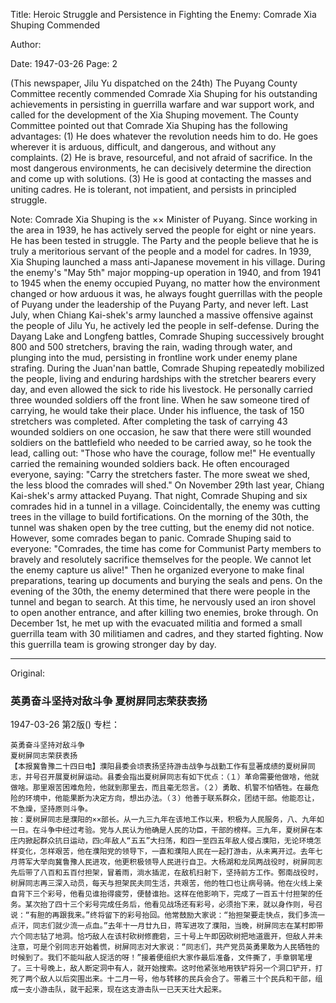 Title: Heroic Struggle and Persistence in Fighting the Enemy: Comrade Xia Shuping Commended

Author:

Date: 1947-03-26
Page: 2

(This newspaper, Jilu Yu dispatched on the 24th) The Puyang County Committee recently commended Comrade Xia Shuping for his outstanding achievements in persisting in guerrilla warfare and war support work, and called for the development of the Xia Shuping movement. The County Committee pointed out that Comrade Xia Shuping has the following advantages: (1) He does whatever the revolution needs him to do. He goes wherever it is arduous, difficult, and dangerous, and without any complaints. (2) He is brave, resourceful, and not afraid of sacrifice. In the most dangerous environments, he can decisively determine the direction and come up with solutions. (3) He is good at contacting the masses and uniting cadres. He is tolerant, not impatient, and persists in principled struggle.

Note: Comrade Xia Shuping is the ×× Minister of Puyang. Since working in the area in 1939, he has actively served the people for eight or nine years. He has been tested in struggle. The Party and the people believe that he is truly a meritorious servant of the people and a model for cadres. In 1939, Xia Shuping launched a mass anti-Japanese movement in his village. During the enemy's "May 5th" major mopping-up operation in 1940, and from 1941 to 1945 when the enemy occupied Puyang, no matter how the environment changed or how arduous it was, he always fought guerrillas with the people of Puyang under the leadership of the Puyang Party, and never left. Last July, when Chiang Kai-shek's army launched a massive offensive against the people of Jilu Yu, he actively led the people in self-defense. During the Dayang Lake and Longfeng battles, Comrade Shuping successively brought 800 and 500 stretchers, braving the rain, wading through water, and plunging into the mud, persisting in frontline work under enemy plane strafing. During the Juan'nan battle, Comrade Shuping repeatedly mobilized the people, living and enduring hardships with the stretcher bearers every day, and even allowed the sick to ride his livestock. He personally carried three wounded soldiers off the front line. When he saw someone tired of carrying, he would take their place. Under his influence, the task of 150 stretchers was completed. After completing the task of carrying 43 wounded soldiers on one occasion, he saw that there were still wounded soldiers on the battlefield who needed to be carried away, so he took the lead, calling out: "Those who have the courage, follow me!" He eventually carried the remaining wounded soldiers back. He often encouraged everyone, saying: "Carry the stretchers faster. The more sweat we shed, the less blood the comrades will shed." On November 29th last year, Chiang Kai-shek's army attacked Puyang. That night, Comrade Shuping and six comrades hid in a tunnel in a village. Coincidentally, the enemy was cutting trees in the village to build fortifications. On the morning of the 30th, the tunnel was shaken open by the tree cutting, but the enemy did not notice. However, some comrades began to panic. Comrade Shuping said to everyone: "Comrades, the time has come for Communist Party members to bravely and resolutely sacrifice themselves for the people. We cannot let the enemy capture us alive!" Then he organized everyone to make final preparations, tearing up documents and burying the seals and pens. On the evening of the 30th, the enemy determined that there were people in the tunnel and began to search. At this time, he nervously used an iron shovel to open another entrance, and after killing two enemies, broke through. On December 1st, he met up with the evacuated militia and formed a small guerrilla team with 30 militiamen and cadres, and they started fighting. Now this guerrilla team is growing stronger day by day.



<hr /> 

Original: 


### 英勇奋斗坚持对敌斗争  夏树屏同志荣获表扬

1947-03-26
第2版()
专栏：

    英勇奋斗坚持对敌斗争
    夏树屏同志荣获表扬
    【本报冀鲁豫二十四日电】濮阳县委会顷表扬坚持游击战争与战勤工作有显著成绩的夏树屏同志，并号召开展夏树屏运动。县委会指出夏树屏同志有如下优点：（１）革命需要他做啥，他就做啥。那里艰苦困难危险，他就到那里去，而且毫无怨言。（２）勇敢、机警不怕牺牲。在最危险的环境中，他能果断为决定方向，想出办法。（３）他善于联系群众，团结干部。他能忍让，不急燥，坚持原则斗争。
    按：夏树屏同志是濮阳的××部长。从一九三九年在该地工作以来，积极为人民服务，八、九年如一日。在斗争中经过考验。党与人民认为他确是人民的功臣，干部的榜样。三九年，夏树屏在本庄内掀起群众抗日运动，四○年敌人“五五”大扫荡，和四一至四五年敌人侵占濮阳，无论环境怎样变化，怎样艰苦，他在濮阳党的领导下，一直和濮阳人民在一起打游击，从未离开过。去年七月蒋军大举向冀鲁豫人民进攻，他更积极领导人民进行自卫。大杨湖和龙凤两战役时，树屏同志先后带了八百和五百付担架，冒着雨，淌水插泥，在敌机扫射下，坚持前方工作。鄄南战役时，树屏同志再三深入动员，每天与担架民夫同生活，共艰苦，他的牲口也让病号骑。他在火线上亲自背下三个彩号，他看见谁抬得疲劳，便替谁抬。这样在他影响下，完成了一百五十付担架的任务。某次抬了四十三个彩号完成任务后，他看见战场还有彩号，必须抬下来，就以身作则，号召说：“有胆的再跟我来。”终将留下的彩号抬回。他常鼓励大家说：“抬担架要走快点，我们多流一点汗，同志们就少流一点血。”去年十一月廿九日，蒋军进攻了濮阳，当晚，树屏同志在某村即带六个同志钻了地洞。恰巧敌人在该村砍树修鹿砦，三十号上午即因砍树把地道震开，但敌人并未注意，可是个别同志开始着慌，树屏同志对大家说：“同志们，共产党员英勇果敢为人民牺牲的时候到了。我们不能叫敌人捉活的呀！”接着便组织大家作最后准备，文件撕了，手章钢笔埋了。三十号晚上，敌人断定洞中有人，就开始搜索。这时他紧张地用铁铲将另一个洞口铲开，打死了两个敌人以后突围出来。十二月一号，他与转移的民兵会合了。带着三十个民兵和干部，组成一支小游击队，就干起来，现在这支游击队一已天天壮大起来。
